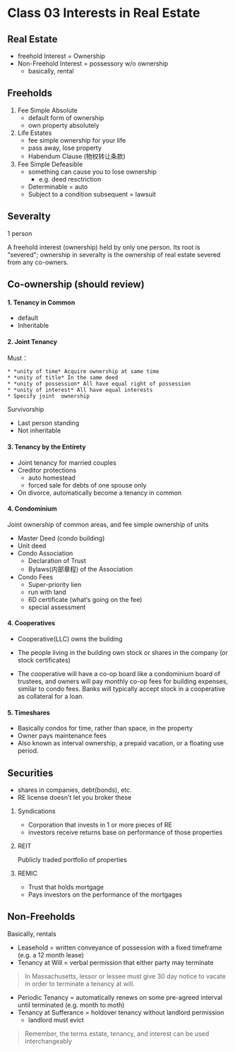 # Class 03 Interests in Real Estate

## Real Estate

* freehold Interest = Ownership
* Non-Freehold Interest = possessory w/o ownership
  * basically, rental

## Freeholds

1. Fee Simple Absolute
   * default form of ownership
   * own property absolutely
2. Life Estates
   * fee simple ownership for your life
   * pass away, lose property
   * Habendum Clause (物权转让条款)
3. Fee Simple Defeasible
   *  something can cause you to lose ownership
      * e.g. deed resctriction
   *  Determinable = auto
   *  Subject to a condition subsequent = lawsuit

## Severalty

1 person

A freehold interest (ownership) held by only one person. Its root is "severed"; ownership in severalty is the ownership of real estate severed from any co-owners.

## Co-ownership (should review) 

#### 1. Tenancy in Common

* default
* Inheritable 

#### 2. Joint Tenancy

Must：

	* *unity of time* Acquire ownership at same time
	* *unity of title* In the same deed
	* *unity of possession* All have equal right of possession
	* *unity of interest* All have equal interests 
	* Specify joint  ownership

Survivorship

* Last person standing
* Not inheritable

#### 3. Tenancy by the Entirety

* Joint tenancy for married couples
* Creditor protections
  * auto homestead
  * forced sale for debts of one spouse only
* On divorce, automatically become a tenancy in common



#### 4. Condominium

Joint ownership of common areas, and fee simple ownership of units

* Master Deed (condo building)
* Unit deed
* Condo Association
  * Declaration of Trust
  * Bylaws(内部章程) of the Association
* Condo Fees
  * Super-priority lien
  * run with land
  * 6D certificate (what‘s going on the fee)
  * special assessment

#### 4. Cooperatives

* Cooperative(LLC) owns the building

* The people living in the building own stock or shares in the company (or stock certificates)
* The cooperative will have a co-op board like a condominium board of trustees, and owners will pay monthly co-op fees
  for building expenses, similar to condo fees. Banks will typically accept stock in a cooperative as collateral for a loan.

#### 5. Timeshares

* Basically condos for time, rather than space, in the property
* Owner pays maintenance fees
* Also known as interval ownership, a prepaid vacation, or a floating use period.

## Securities 

* shares in companies, debt(bonds), etc.
* RE license doesn't let you broker these

1. Syndications

   * Corporation that invests in 1 or more pieces of RE
   * investors receive returns base on performance of those properties

2. REIT

   Publicly traded portfolio of properties

3. REMIC

   * Trust that holds mortgage
   * Pays investors on the performance of the mortgages

## Non-Freeholds

Basically, rentals

- Leasehold = written conveyance of possession with a fixed timeframe (e.g. a 12 month lease)
- Tenancy at Will = verbal permission that either party may terminate

> In Massachusetts, lessor or lessee must give 30 day notice to vacate in order to terminate a tenancy at will.

- Periodic Tenancy = automatically renews on some pre-agreed interval until terminated (e.g. month to moth)
- Tenancy at Sufferance = holdover tenancy without landlord permission 
  - landlord must evict

> Remember, the terms estate, tenancy, and interest can be used interchangeably

